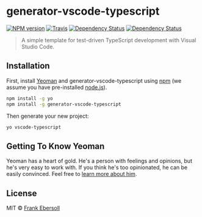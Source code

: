 # generator-vscode-typescript 

[![NPM version](https://img.shields.io/npm/v/generator-vscode-typescript.svg)](https://www.npmjs.com/package/generator-vscode-typescript) 
[![Travis](https://img.shields.io/travis/frankebersoll/generator-vscode-typescript.svg)](https://travis-ci.org/frankebersoll/generator-vscode-typescript)
[![Dependency Status](https://img.shields.io/david/frankebersoll/generator-vscode-typescript.svg)](https://david-dm.org/frankebersoll/generator-vscode-typescript)
[![Dependency Status](https://img.shields.io/david/dev/frankebersoll/generator-vscode-typescript.svg)](https://david-dm.org/frankebersoll/generator-vscode-typescript#info=devDependencies)

> A simple template for test-driven TypeScript development with Visual Studio Code.

## Installation

First, install [Yeoman](http://yeoman.io) and generator-vscode-typescript using [npm](https://www.npmjs.com/) (we assume you have pre-installed [node.js](https://nodejs.org/)).

```bash
npm install -g yo
npm install -g generator-vscode-typescript
```

Then generate your new project:

```bash
yo vscode-typescript
```

## Getting To Know Yeoman

Yeoman has a heart of gold. He&#39;s a person with feelings and opinions, but he&#39;s very easy to work with. If you think he&#39;s too opinionated, he can be easily convinced. Feel free to [learn more about him](http://yeoman.io/).

## License

MIT © [Frank Ebersoll]()


[npm-image]: https://badge.fury.io/js/generator-vscode-typescript.svg
[npm-url]: https://npmjs.org/package/generator-vscode-typescript
[travis-image]: https://travis-ci.org/frankebersoll/generator-vscode-typescript.svg?branch=master
[travis-url]: https://travis-ci.org/frankebersoll/generator-vscode-typescript
[daviddm-image]: https://david-dm.org/frankebersoll/generator-vscode-typescript.svg?theme=shields.io
[daviddm-url]: https://david-dm.org/frankebersoll/generator-vscode-typescript
[coveralls-image]: https://coveralls.io/repos/frankebersoll/generator-vscode-typescript/badge.svg
[coveralls-url]: https://coveralls.io/r/frankebersoll/generator-vscode-typescript
